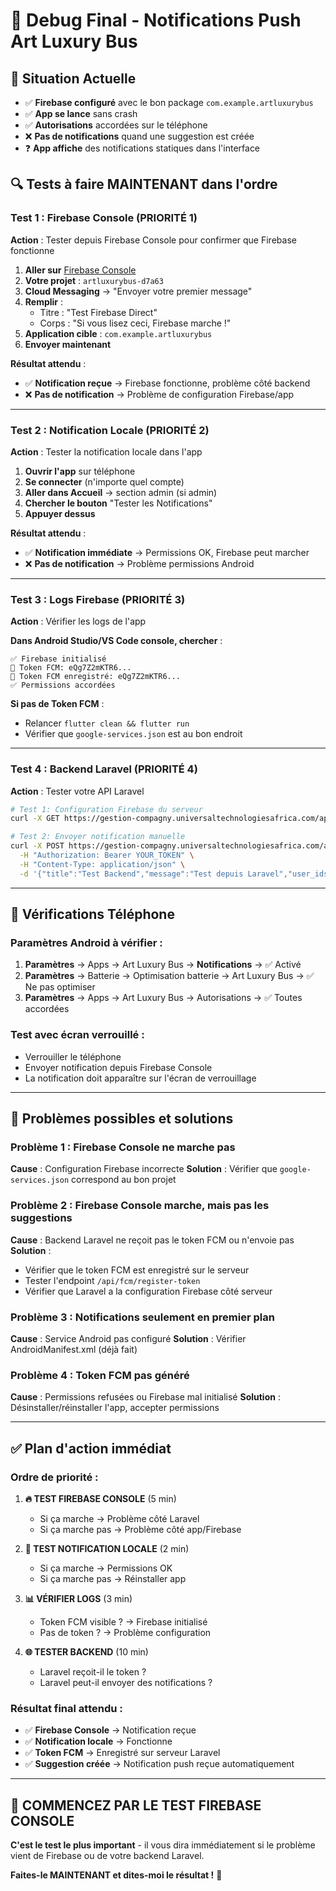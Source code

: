 # 🔔 Debug Final - Notifications Push Art Luxury Bus

## 🎯 **Situation Actuelle**

- ✅ **Firebase configuré** avec le bon package `com.example.artluxurybus`
- ✅ **App se lance** sans crash
- ✅ **Autorisations** accordées sur le téléphone
- ❌ **Pas de notifications** quand une suggestion est créée
- ❓ **App affiche** des notifications statiques dans l'interface

## 🔍 **Tests à faire MAINTENANT dans l'ordre**

### **Test 1 : Firebase Console (PRIORITÉ 1)**

**Action** : Tester depuis Firebase Console pour confirmer que Firebase fonctionne

1. **Aller sur** [Firebase Console](https://console.firebase.google.com/)
2. **Votre projet** : `artluxurybus-d7a63`
3. **Cloud Messaging** → "Envoyer votre premier message"
4. **Remplir** :
   - Titre : "Test Firebase Direct"
   - Corps : "Si vous lisez ceci, Firebase marche !"
5. **Application cible** : `com.example.artluxurybus`
6. **Envoyer maintenant**

**Résultat attendu** :
- ✅ **Notification reçue** → Firebase fonctionne, problème côté backend
- ❌ **Pas de notification** → Problème de configuration Firebase/app

---

### **Test 2 : Notification Locale (PRIORITÉ 2)**

**Action** : Tester la notification locale dans l'app

1. **Ouvrir l'app** sur téléphone
2. **Se connecter** (n'importe quel compte)
3. **Aller dans Accueil** → section admin (si admin)
4. **Chercher le bouton** "Tester les Notifications"
5. **Appuyer dessus**

**Résultat attendu** :
- ✅ **Notification immédiate** → Permissions OK, Firebase peut marcher
- ❌ **Pas de notification** → Problème permissions Android

---

### **Test 3 : Logs Firebase (PRIORITÉ 3)**

**Action** : Vérifier les logs de l'app

**Dans Android Studio/VS Code console, chercher** :
```
✅ Firebase initialisé
📱 Token FCM: eQg7Z2mKTR6...
🔔 Token FCM enregistré: eQg7Z2mKTR6...
✅ Permissions accordées
```

**Si pas de Token FCM** :
- Relancer `flutter clean && flutter run`
- Vérifier que `google-services.json` est au bon endroit

---

### **Test 4 : Backend Laravel (PRIORITÉ 4)**

**Action** : Tester votre API Laravel

```bash
# Test 1: Configuration Firebase du serveur
curl -X GET https://gestion-compagny.universaltechnologiesafrica.com/api/notifications/test-config

# Test 2: Envoyer notification manuelle
curl -X POST https://gestion-compagny.universaltechnologiesafrica.com/api/notifications/send-test \
  -H "Authorization: Bearer YOUR_TOKEN" \
  -H "Content-Type: application/json" \
  -d '{"title":"Test Backend","message":"Test depuis Laravel","user_ids":[1]}'
```

---

## 📱 **Vérifications Téléphone**

### **Paramètres Android à vérifier** :

1. **Paramètres** → Apps → Art Luxury Bus → **Notifications** → ✅ Activé
2. **Paramètres** → Batterie → Optimisation batterie → Art Luxury Bus → ✅ Ne pas optimiser
3. **Paramètres** → Apps → Art Luxury Bus → Autorisations → ✅ Toutes accordées

### **Test avec écran verrouillé** :
- Verrouiller le téléphone
- Envoyer notification depuis Firebase Console
- La notification doit apparaître sur l'écran de verrouillage

---

## 🐛 **Problèmes possibles et solutions**

### **Problème 1 : Firebase Console ne marche pas**
**Cause** : Configuration Firebase incorrecte
**Solution** : Vérifier que `google-services.json` correspond au bon projet

### **Problème 2 : Firebase Console marche, mais pas les suggestions**
**Cause** : Backend Laravel ne reçoit pas le token FCM ou n'envoie pas
**Solution** : 
- Vérifier que le token FCM est enregistré sur le serveur
- Tester l'endpoint `/api/fcm/register-token`
- Vérifier que Laravel a la configuration Firebase côté serveur

### **Problème 3 : Notifications seulement en premier plan**
**Cause** : Service Android pas configuré
**Solution** : Vérifier AndroidManifest.xml (déjà fait)

### **Problème 4 : Token FCM pas généré**
**Cause** : Permissions refusées ou Firebase mal initialisé
**Solution** : Désinstaller/réinstaller l'app, accepter permissions

---

## ✅ **Plan d'action immédiat**

### **Ordre de priorité** :

1. **🔥 TEST FIREBASE CONSOLE** (5 min)
   - Si ça marche → Problème côté Laravel
   - Si ça marche pas → Problème côté app/Firebase

2. **📱 TEST NOTIFICATION LOCALE** (2 min)
   - Si ça marche → Permissions OK
   - Si ça marche pas → Réinstaller app

3. **📊 VÉRIFIER LOGS** (3 min)
   - Token FCM visible ? → Firebase initialisé
   - Pas de token ? → Problème configuration

4. **🌐 TESTER BACKEND** (10 min)
   - Laravel reçoit-il le token ?
   - Laravel peut-il envoyer des notifications ?

### **Résultat final attendu** :
- ✅ **Firebase Console** → Notification reçue
- ✅ **Notification locale** → Fonctionne
- ✅ **Token FCM** → Enregistré sur serveur Laravel
- ✅ **Suggestion créée** → Notification push reçue automatiquement

---

## 🚀 **COMMENCEZ PAR LE TEST FIREBASE CONSOLE**

**C'est le test le plus important** - il vous dira immédiatement si le problème vient de Firebase ou de votre backend Laravel.

**Faites-le MAINTENANT et dites-moi le résultat !** 📲
